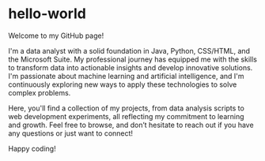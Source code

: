 # hello-world

Welcome to my GitHub page!

I'm a data analyst with a solid foundation in Java, Python, CSS/HTML, and the Microsoft Suite. My professional journey has equipped me with the skills to transform data into actionable insights and develop innovative solutions. I'm passionate about machine learning and artificial intelligence, and I'm continuously exploring new ways to apply these technologies to solve complex problems.

Here, you'll find a collection of my projects, from data analysis scripts to web development experiments, all reflecting my commitment to learning and growth. Feel free to browse, and don’t hesitate to reach out if you have any questions or just want to connect!

Happy coding!


